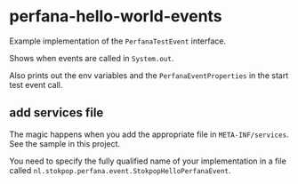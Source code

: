 # perfana-hello-world-events

Example implementation of the `PerfanaTestEvent` interface.

Shows when events are called in `System.out`.

Also prints out the env variables and the `PerfanaEventProperties` in 
the start test event call.

## add services file

The magic happens when you add the appropriate file
in `META-INF/services`. See the sample in this project.

You need to specify the fully qualified name of your implementation
in a file called `nl.stokpop.perfana.event.StokpopHelloPerfanaEvent`. 